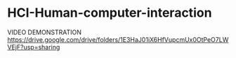 # HCI-Human-computer-interaction

VIDEO DEMONSTRATION 
https://drive.google.com/drive/folders/1E3HaJ01iX6HfVupcmUx0OtPeO7LWVEjF?usp=sharing
